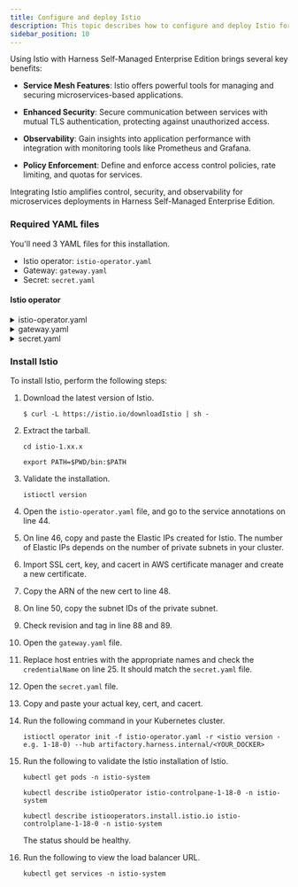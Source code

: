 ```yaml
---
title: Configure and deploy Istio
description: This topic describes how to configure and deploy Istio for Harness Self-Managed Enterprise Edition.
sidebar_position: 10
---
```


Using Istio with Harness Self-Managed Enterprise Edition brings several key benefits:

- **Service Mesh Features**: Istio offers powerful tools for managing and securing microservices-based applications.

- **Enhanced Security**: Secure communication between services with mutual TLS authentication, protecting against unauthorized access.

- **Observability**: Gain insights into application performance with integration with monitoring tools like Prometheus and Grafana.

- **Policy Enforcement**: Define and enforce access control policies, rate limiting, and quotas for services.

Integrating Istio amplifies control, security, and observability for microservices deployments in Harness Self-Managed Enterprise Edition.

### Required YAML files

You'll need 3 YAML files for this installation.

   - Istio operator: `istio-operator.yaml`
   - Gateway: `gateway.yaml`
   - Secret: `secret.yaml`

#### Istio operator

<details>
<summary>istio-operator.yaml</summary>

```yaml
apiVersion: install.istio.io/v1alpha1
kind: IstioOperator
metadata:
  name: istio-controlplane-1-18-0
  namespace: istio-system
spec:
    components:
    ingressGateways:
    - enabled: true
      k8s:
        affinity:
          podAntiAffinity:
            requiredDuringSchedulingIgnoredDuringExecution:
            - labelSelector:
                matchExpressions:
                - key: app
                  operator: In
                  values:
                  - istio-ingressgateway
              topologyKey: kubernetes.io/hostname
        podDisruptionBudget:
          minAvailable: 1
        resources:
          limits:
            cpu: 2000m
            memory: 1024Mi
            requests:
            cpu: 100m
            memory: 128Mi
        service:
          ports:
          - name: status-port
            port: 15021
            protocol: TCP
            targetPort: 15021
          - name: http2
            port: 80
            protocol: TCP
            targetPort: 8080
          - name: https
            port: 443
            protocol: TCP
            targetPort: 8443
        serviceAnnotations:
          service.beta.kubernetes.io/aws-load-balancer-backend-protocol: TCP
          service.beta.kubernetes.io/aws-load-balancer-eip-allocations: eipalloc-<YOUR_ALLOCATION>,eipalloc-<YOUR_ALLOCATION>
          service.beta.kubernetes.io/aws-load-balancer-scheme: internet-facing
          service.beta.kubernetes.io/aws-load-balancer-ssl-cert: arn:aws:acm:us-east-2:xxxxxxxx:certificate/<YOUR_CERT>
          service.beta.kubernetes.io/aws-load-balancer-ssl-ports: https
          service.beta.kubernetes.io/aws-load-balancer-subnets: subnet-<YOUR_SUBNET1>,subnet-<YOUR_SUBNET2>
          service.beta.kubernetes.io/aws-load-balancer-type: nlb
        strategy:
          rollingUpdate:
            maxSurge: 100%
            maxUnavailable: 25%
      name: istio-ingressgateway
    pilot:
      enabled: true
      k8s:
        affinity:
          podAntiAffinity:
            requiredDuringSchedulingIgnoredDuringExecution:
            - labelSelector:
                matchExpressions:
                - key: app
                  operator: In
                  values:
                  - istiod
              topologyKey: kubernetes.io/hostname
        env:
        - name: GODEBUG
          value: http2server=0
        overlays:
        - kind: PodDisruptionBudget
          name: istiod-1-18-0
          patches:
          - path: spec.minAvailable
            value: 1
          - path: spec.maxUnavailable
  hub: gcr.io/istio-release
  meshConfig:
    accessLogFile: /dev/stdout
    defaultConfig:
      holdApplicationUntilProxyStarts: true
    enableAutoMtls: true
    enableTracing: true
  profile: default
  revision: 1-18-0
  tag: 1.18.0
```

</details>

<details>
<summary>gateway.yaml</summary>

```yaml
apiVersion: networking.istio.io/v1beta1
kind: Gateway
metadata:
  name: eks-gateway
  namespace: istio-system
spec:
  selector:
    istio: ingressgateway
  servers:
  - hosts:
    - 'ccm-istio.test.harness.io'
    port:
      name: http
      number: 80
      protocol: HTTP
    tls:
      httpsRedirect: true
  - hosts:
    - ccm-istio.test.harness.io
    port:
      name: https
      number: 443
      protocol: HTTP
    tls:
      credentialName: istio-gw-tls
      minProtocolVersion: TLSV1_2
      mode: SIMPLE
```

</details>

<details>

<summary>secret.yaml</summary>

```yaml
apiVersion: v1
stringData:
  key: |
    -----BEGIN KEY-----
    xxxxxxxxxxxxxxxxxxxxxxxxxxx
    -----END KEY-----
  cert: |
    -----BEGIN CERTIFICATE-----
    xxxxxxxxxxxxxxxxxxxxxxxxxxx
    -----END CERTIFICATE-----
  cacert: |
    -----BEGIN CERTIFICATE-----
    xxxxxxxxxxxxxxxxxxxxxxxxxxx
    -----END CERTIFICATE-----
    -----BEGIN CERTIFICATE-----
    xxxxxxxxxxxxxxxxxxxxxxxxxxx
    -----END CERTIFICATE-----
kind: Secret
metadata:
  name: istio-gw-tls
  namespace: istio-system
type: Opaque
```
</details>

### Install Istio

To install Istio, perform the following steps:

1. Download the latest version of Istio.

   ```
   $ curl -L https://istio.io/downloadIstio | sh -
   ```

2. Extract the tarball.

   ```
   cd istio-1.xx.x
   ```

   ```
   export PATH=$PWD/bin:$PATH
   ```

3. Validate the installation.

   ```
   istioctl version
   ```

4. Open the `istio-operator.yaml` file, and go to the service annotations on line 44.

5. On line 46, copy and paste the Elastic IPs created for Istio. The number of Elastic IPs depends on the number of private subnets in your cluster.

6. Import SSL cert, key, and cacert in AWS certificate manager and create a new certificate.

7. Copy the ARN of the new cert to line 48.

8. On line 50, copy the subnet IDs of the private subnet.

9. Check revision and tag in line 88 and 89.

10. Open the `gateway.yaml` file.

11. Replace host entries with the appropriate names and check the `credentialName` on line 25. It should match the `secret.yaml` file.

12. Open the `secret.yaml` file.

13. Copy and paste your actual key, cert, and cacert.

14. Run the following command in your Kubernetes cluster.

    ```
    istioctl operator init -f istio-operator.yaml -r <istio version - e.g. 1-18-0) --hub artifactory.harness.internal/<YOUR_DOCKER>
    ```

15. Run the following to validate the Istio installation of Istio.

    ```
    kubectl get pods -n istio-system
    ```

    ```
    kubectl describe istioOperator istio-controlpane-1-18-0 -n istio-system
    ```

    ```
    kubectl describe istiooperators.install.istio.io istio-controlplane-1-18-0 -n istio-system
    ```

    The status should be healthy.

16. Run the following to view the load balancer URL.

    ```
    kubectl get services -n istio-system
    ```

